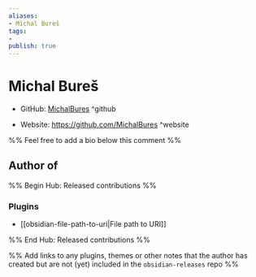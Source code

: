 ```yaml
---
aliases:
- Michal Bureš
tags:
- 
publish: true
---
```


# Michal Bureš

- GitHub: [MichalBures](https://github.com/MichalBures/) ^github
<!-- - Discord: `@` ^discord-->
- Website: <https://github.com/MichalBures> ^website
<!-- - [[Publish sites|Publish site]]: ^publish-->

%% Feel free to add a bio below this comment %%


## Author of

%% Begin Hub: Released contributions %%
### Plugins
- [[obsidian-file-path-to-uri|File path to URI]]

%% End Hub: Released contributions %%

%% Add links to any plugins, themes or other notes that the author has created but are not (yet) included in the `obsidian-releases` repo %%

<!--
### Unlisted plugins

- 
-->

<!--
### Others

- 
-->

<!--
## Sponsor this author

- [[GitHub sponsors]]: [Sponsor @MichalBures on GitHub Sponsors](https://github.com/sponsors/MichalBures) ^github-sponsor
- [[Buy me a coffee]]: ^buy-me-a-coffee
- [[PayPal]]: ^paypal
- [[Patreon]]: ^patreon

-->

<!--
## Follow this author

- [[YouTube Channels|On YouTube]]: ^youtube
- Twitter: ^twitter
- ...
-->